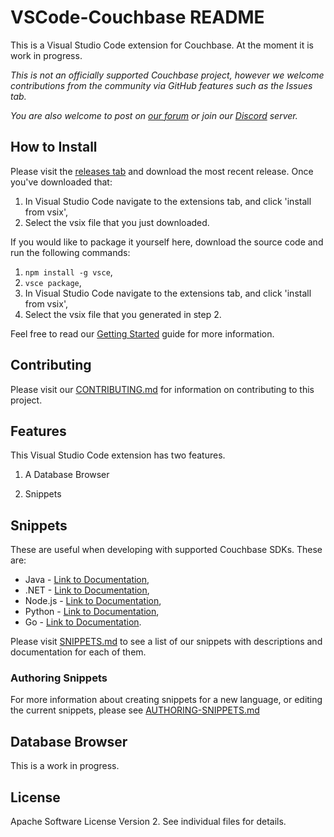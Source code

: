 # VSCode-Couchbase README

This is a Visual Studio Code extension for Couchbase.  At the moment it is work in progress.

*This is not an officially supported Couchbase project, however we welcome contributions from the community via GitHub features such as the Issues tab.*

*You are also welcome to post on [our forum](https://forums.couchbase.com/c/php-sdk) or join our [Discord](https://discord.com/invite/sQ5qbPZuTh) server.*

## How to Install

Please visit the [releases tab](https://github.com/couchbaselabs/VSCode-Couchbase/releases) and download the most recent release. Once you've downloaded that:

1. In Visual Studio Code navigate to the extensions tab, and click 'install from vsix',
2. Select the vsix file that you just downloaded.

If you would like to package it yourself here, download the source code and run the following commands:

1. `npm install -g vsce`,
2. `vsce package`,
3. In Visual Studio Code navigate to the extensions tab, and click 'install from vsix',
4. Select the vsix file that you generated in step 2. 

Feel free to read our [Getting Started](GETTING-STARTED.md) guide for more information.

## Contributing

Please visit our [CONTRIBUTING.md](CONTRIBUTING.md) for information on contributing to this project.

## Features

This Visual Studio Code extension has two features.

1. A Database Browser

2. Snippets 

## Snippets

These are useful when developing with supported Couchbase SDKs. These are: 
 * Java - [Link to Documentation](https://docs.couchbase.com/java-sdk/current/hello-world/overview.html), 
 * .NET - [Link to Documentation](https://docs.couchbase.com/dotnet-sdk/current/hello-world/overview.html), 
 * Node.js - [Link to Documentation](https://docs.couchbase.com/nodejs-sdk/current/hello-world/overview.html), 
 * Python - [Link to Documentation](https://docs.couchbase.com/python-sdk/current/hello-world/overview.html),
 * Go - [Link to Documentation](https://docs.couchbase.com/go-sdk/current/hello-world/overview.html).

Please visit [SNIPPETS.md](SNIPPETS.md) to see a list of our snippets with descriptions and documentation for each of them.

### Authoring Snippets

For more information about creating snippets for a new language, or editing the current snippets, please see [AUTHORING-SNIPPETS.md](AUTHORING-SNIPPETS.md) 

## Database Browser

This is a work in progress.

## License
Apache Software License Version 2.  See individual files for details.
